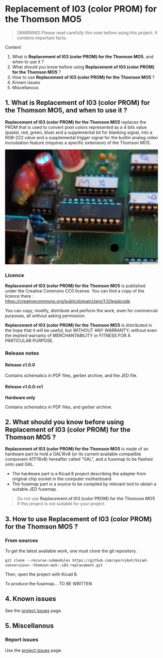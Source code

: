 # Replacement of I03 (color PROM) for the Thomson MO5

> [WARNING] Please read carefully this note before using this project. It contains important facts.

Content

1. What is **Replacement of I03 (color PROM) for the Thomson MO5**, and when to use it ?
2. What should you know before using **Replacement of I03 (color PROM) for the Thomson MO5** ?
3. How to use **Replacement of I03 (color PROM) for the Thomson MO5** ?
4. Known issues
5. Miscellanous

## 1. What is **Replacement of I03 (color PROM) for the Thomson MO5**, and when to use it ?

**Replacement of I03 (color PROM) for the Thomson MO5** replaces the PROM that is used to convert pixel colors represented as a 4 bits value (pastel, red, green, blue) and a supplemental bit for blanking signal, into a RGB-222 value and a supplemental trigger signal for the builtin analog video incrustation feature (requires a specific extension) of the Thomson MO5.

![The replacement installed on the motherboard](./gallery/2025-01-25--01-prom-replacement-in-situ.jpg)

### Licence

**Replacement of I03 (color PROM) for the Thomson MO5** is published under the Creative Commons CC0 license. You can find a copy of the licence there : https://creativecommons.org/publicdomain/zero/1.0/legalcode

You can copy, modify, distribute and perform the work, even for commercial purposes, all without asking permission.

**Replacement of I03 (color PROM) for the Thomson MO5** is distributed in the hope that it will be useful, but WITHOUT ANY WARRANTY; without even the implied warranty of MERCHANTABILITY or FITNESS FOR A PARTICULAR PURPOSE.

### Release notes

#### Release v1.0.0

Contains schematics in PDF files, gerber archive, and the JED file.

#### Release v1.0.0-rc1

**Hardware only** 

Contains schematics in PDF files, and gerber archive.

## 2. What should you know before using **Replacement of I03 (color PROM) for the Thomson MO5** ?

**Replacement of I03 (color PROM) for the Thomson MO5** is made of an hardware part to hold a GAL16v8 (or its current available compatible component ATF16v8) hereafter called "GAL", and a fusemap to be flashed onto said GAL.

* The hardware part is a Kicad 8 project describing the adapter from original chip socket in the computer motherboard
* The fusemap part is a source to be compiled by relevant tool to obtain a suitable JED fusemap.

> Do not use **Replacement of I03 (color PROM) for the Thomson MO5** if this project is not suitable for your project.

## 3. How to use **Replacement of I03 (color PROM) for the Thomson MO5** ?

### From sources

To get the latest available work, one must clone the git repository.

	git clone --recurse-submodules https://github.com/sporniket/kicad-conversions--thomson-mo5--i03-replacement.git

Then, open the project with Kicad 8.

To produce the fusemap... TO BE WRITTEN

## 4. Known issues
See the [project issues](https://github.com/sporniket/kicad-conversions--thomson-mo5--i03-replacement/issues) page.

## 5. Miscellanous

### Report issues
Use the [project issues](https://github.com/sporniket/kicad-conversions--thomson-mo5--i03-replacement/issues) page.
